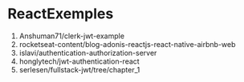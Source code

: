 # ReactExemples

1. Anshuman71/clerk-jwt-example
2. rocketseat-content/blog-adonis-reactjs-react-native-airbnb-web
3. islavi/authentication-authorization-server
4. honglytech/jwt-authentication-react
5. serlesen/fullstack-jwt/tree/chapter_1

